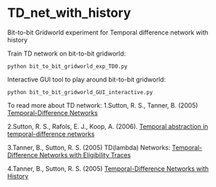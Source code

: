# TD_net_with_history
Bit-to-bit Gridworld experiment for Temporal difference network with history

Train TD network on bit-to-bit gridworld: 

  `python bit_to_bit_gridworld_exp_TD0.py`
  
Interactive GUI tool to play around bit-to-bit gridworld: 

  `python bit_to_bit_gridworld_GUI_interactive.py`


To read more about TD network:
1.Sutton, R. S., Tanner, B. (2005) [Temporal-Difference Networks](http://incompleteideas.net/papers/sutton-tanner-04.pdf)

2.Sutton, R. S., Rafols, E. J., Koop, A. (2006). [Temporal abstraction in temporal-difference networks](http://incompleteideas.net/papers/nips05TDoptionsOnline.pdf)

3.Tanner, B., Sutton, R. S. (2005) TD(lambda) Networks: [Temporal-Difference Networks with Eligibility Traces](http://incompleteideas.net/papers/TS-icml05.pdf)

4.Tanner, B., Sutton, R. S. (2005) [Temporal-Difference Networks with History](http://incompleteideas.net/papers/TS-ijcai05.pdf)


